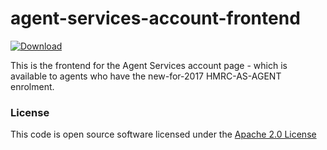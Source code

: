 # agent-services-account-frontend

[ ![Download](https://api.bintray.com/packages/hmrc/releases/agent-services-account-frontend/images/download.svg) ](https://bintray.com/hmrc/releases/agent-services-account-frontend/_latestVersion)

This is the frontend for the Agent Services account page - which is available to agents who have the new-for-2017 HMRC-AS-AGENT enrolment.

### License

This code is open source software licensed under the [Apache 2.0 License]("http://www.apache.org/licenses/LICENSE-2.0.html")
 
